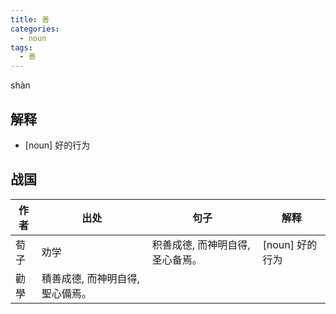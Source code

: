 ```yaml
---
title: 善
categories:
  - noun
tags:
  - 善
---
```

shàn
<!-- more -->

## 解释
* [noun] 好的行为



## 战国

作者|出处|句子|解释
---|---|---|---
荀子|劝学|积善成德, 而神明自得, 圣心备焉。| [noun] 好的行为
 |勸學|積善成德, 而神明自得, 聖心備焉。|
